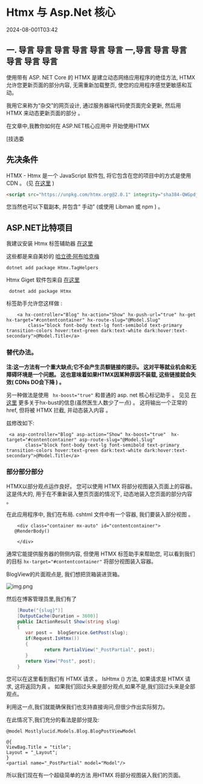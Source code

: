 # Htmx 与 Asp.Net 核心

<datetime class="hidden">2024-08-001T03:42</datetime>

<!--category-- ASP.NET, HTMX -->
## 一. 导言 导言 导言 导言 导言 导言 一,导言 导言 导言 导言 导言 导言

使用带有 ASP. NET Core 的 HTMX 是建立动态网络应用程序的绝佳方法, HTMX 允许您更新页面的部分内容, 无需重新加载整页, 使您的应用程序感觉更敏感和互动。

我用它来称为“杂交”的网页设计, 通过服务器端代码使页面完全更新, 然后用 HTMX 来动态更新页面的部分 。

在文章中,我教你如何在 ASP.NET核心应用中 开始使用HTMX

[技选委

## 先决条件

HTMX - Htmx 是一个 JavaScript 软件包, 将它包含在您的项目中的方式是使用 CDN 。 (见 [在这里](https://htmx.org/docs/#installing) )

```html
<script src="https://unpkg.com/htmx.org@2.0.1" integrity="sha384-QWGpdj554B4ETpJJC9z+ZHJcA/i59TyjxEPXiiUgN2WmTyV5OEZWCD6gQhgkdpB/" crossorigin="anonymous"></script>
```

您当然也可以下载副本, 并包含“ 手动” (或使用 Libman 或 npm ) 。

## ASP.NET比特项目

我建议安装 Htmx 标签辅助器 [在这里](https://github.com/khalidabuhakmeh/Htmx.Net)

这些都是来自美妙的 [哈立德·阿布哈克梅
](https://mastodon.social/@khalidabuhakmeh@mastodon.social)

```shell
dotnet add package Htmx.TagHelpers
```

Htmx Giget 软件包来自 [在这里](https://www.nuget.org/packages/Htmx/)

```shell
 dotnet add package Htmx
```

标签助手允许您这样做 :

```razor
    <a hx-controller="Blog" hx-action="Show" hx-push-url="true" hx-get hx-target="#contentcontainer" hx-route-slug="@Model.Slug"
        class="block font-body text-lg font-semibold text-primary transition-colors hover:text-green dark:text-white dark:hover:text-secondary">@Model.Title</a>
```

### 替代办法。

**注:这一方法有一个重大缺点;它不会产生员额链接的提示。 这对平等就业机会和无障碍环境是一个问题。 这也意味着如果HTMX因某种原因不装载, 这些链接就会失效( CDNs DO会下降 ) 。**

另一种做法是使用 ` hx-boost="true"` 和普通的 asp. net 核心标记助手 。 见见  [在这里](https://htmx.org/docs/#hx-boost) 更多关于hx-bust的信息(虽然医生人数少了一点) 。
这将输出一个正常的 href, 但将被 HTMX 拦截, 并动态装入内容 。

兹修改如下:

```razor
 <a asp-controller="Blog" asp-action="Show" hx-boost="true"  hx-target="#contentcontainer" asp-route-slug="@Model.Slug"
       class="block font-body text-lg font-semibold text-primary transition-colors hover:text-green dark:text-white dark:hover:text-secondary">@Model.Title</a>
```

### 部分部分部分

HTMX以部分观点运作良好。 您可以使用 HTMX 将部分视图装入页面上的容器。 这是伟大的, 用于在不重新装入整页页面的情况下, 动态地装入您页面的部分内容 。

在此应用程序中, 我们在布局. cshtml 文件中有一个容器, 我们要装入部分视图 。

```razor
    <div class="container mx-auto" id="contentcontainer">
   @RenderBody()

    </div>
```

通常它能提供服务器的侧侧内容, 但使用 HTMX 标签助手来帮助您, 可以看到我们的目标 `hx-target="#contentcontainer"` 将部分视图装入容器。

BlogView的片面观点是, 我们想把货箱装进货箱。

![img.png](project.png)

然后在博客管理员里,我们有了

```csharp
    [Route("{slug}")]
    [OutputCache(Duration = 3600)]
    public IActionResult Show(string slug)
    {
       var post =  blogService.GetPost(slug);
       if(Request.IsHtmx())
       {
              return PartialView("_PostPartial", post);
       }
       return View("Post", post);
    }
```

您可以在这里看到我们有 HTMX 请求 。 IsHtmx () 方法, 如果请求是 HTMX 请求, 这将返回为真 。 如果我们回过头来是部分观点,如果不是,我们回过头来是全部观点。

利用这一点,我们就能确保我们也支持直接询问,但很少作出实际努力。

在此情况下,我们充分的看法是部分提及:

```razor
@model Mostlylucid.Models.Blog.BlogPostViewModel

@{
ViewBag.Title = "title";
Layout = "_Layout";
}
<partial name="_PostPartial" model="Model"/>
```

所以我们现在有一个超级简单的方法 用HTMX 将部分视图装入我们的页面。